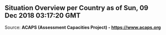 ## Situation Overview per Country as of Sun, 09 Dec 2018 03:17:20 GMT

Source: **ACAPS (Assessment Capacities Project) - https://www.acaps.org**